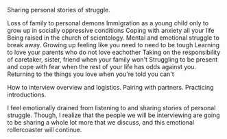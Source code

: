 

Sharing personal stories of struggle.

Loss of family to personal demons
Immigration as a young child only to grow up in socially oppressive conditions
Coping with anxiety all your life
Being raised in the church of scientology. Mental and emotional struggle to break away.
Growing up feeling like you need to need to be tough
Learning to love your parents who do not love eachother
Taking on the responsibility of caretaker, sister, friend when your family won't
Struggling to be present and cope with fear when the rest of your life has odds against you.
Returning to the things you love when you're told you can't

How to interview overview and logistics. Pairing with partners. Practicing introductions.

I feel emotionally drained from listening to and sharing stories of personal struggle. Though, I realize that the people we will be interviewing are going to be sharing a whole lot more that we discuss, and this emotional rollercoaster will continue.